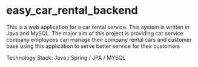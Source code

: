 # easy_car_rental_backend

This is a web application for a car rental service. This system is written in Java and MySQL.
The major aim of this project is providing car service company employees can manage their
company rental cars and customer base using this application to serve better service for their
customers </br>

Technology Stack: Java / Spring / JPA / MYSQL
